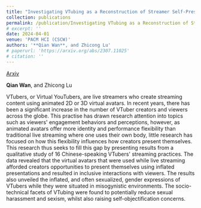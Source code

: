 ```yaml
---
title: "Investigating VTubing as a Reconstruction of Streamer Self-Presentation: Identity, Performance, and Gender"
collection: publications
permalink: /publication/Investigating VTubing as a Reconstruction of Streamer Self-Presentation
# excerpt: ''
date: 2024-04-01
venue: 'PACM HCI (CSCW)'
authors: '**Qian Wan**, and Zhicong Lu'
# paperurl: 'https://arxiv.org/abs/2307.11025'
# citation: ''
---
```


<a href='https://arxiv.org/abs/2307.11025'>Arxiv</a>

**Qian Wan**, and Zhicong Lu

VTubers, or Virtual YouTubers, are live streamers who create streaming content using animated 2D or 3D virtual avatars. In recent years, there has been a significant increase in the number of VTuber creators and viewers across the globe. This practise has drawn research attention into topics such as viewers' engagement behaviors and perceptions, however, as animated avatars offer more identity and performance flexibility than traditional live streaming where one uses their own body, little research has focused on how this flexibility influences how creators present themselves. This research thus seeks to fill this gap by presenting results from a qualitative study of 16 Chinese-speaking VTubers' streaming practices. The data revealed that the virtual avatars that were used while live streaming afforded creators opportunities to present themselves using inflated presentations and resulted in inclusive interactions with viewers. The results also unveiled the inflated, and often sexualized, gender expressions of VTubers while they were situated in misogynistic environments. The socio-technical facets of VTubing were found to potentially reduce sexual harassment and sexism, whilst also raising self-objectification concerns.